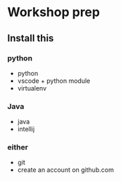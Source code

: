 # Workshop prep
## Install this

### python
* python
* vscode + python module
* virtualenv


### Java
* java
* intellij


### either
* git
* create an account on github.com